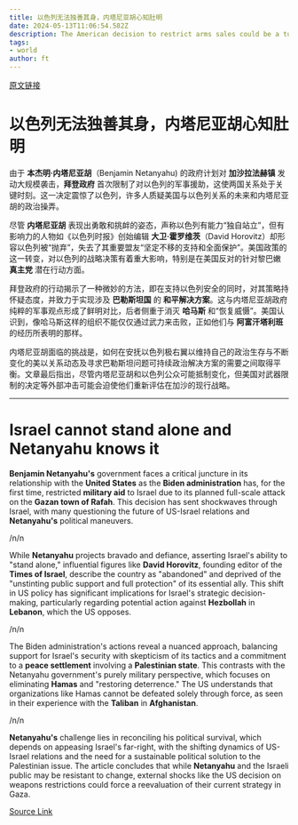 ```yaml
---
title: 以色列无法独善其身，内塔尼亚胡心知肚明
date: 2024-05-13T11:06:54.582Z
description: The American decision to restrict arms sales could be a turning point in the US-Israel relationship
tags: 
- world
author: ft
---
```


[原文链接](https://ft.com/content/7fa0f27e-a83e-4a27-88a4-80c111cc04f1)

# 以色列无法独善其身，内塔尼亚胡心知肚明

由于 **本杰明·内塔尼亚胡**（Benjamin Netanyahu) 的政府计划对 **加沙拉法赫镇** 发动大规模袭击，**拜登政府** 首次限制了对以色列的军事援助，这使两国关系处于关键时刻。这一决定震惊了以色列，许多人质疑美国与以色列关系的未来和内塔尼亚胡的政治操弄。

尽管 **内塔尼亚胡** 表现出勇敢和挑衅的姿态，声称以色列有能力“独自站立”，但有影响力的人物如《以色列时报》创始编辑 **大卫·霍罗维茨**（David Horovitz）却形容以色列被“抛弃”，失去了其重要盟友“坚定不移的支持和全面保护”。美国政策的这一转变，对以色列的战略决策有着重大影响，特别是在美国反对的针对黎巴嫩 **真主党** 潜在行动方面。

拜登政府的行动揭示了一种微妙的方法，即在支持以色列安全的同时，对其策略持怀疑态度，并致力于实现涉及 **巴勒斯坦国** 的 **和平解决方案**。这与内塔尼亚胡政府纯粹的军事观点形成了鲜明对比，后者侧重于消灭 **哈马斯** 和“恢复威慑”。美国认识到，像哈马斯这样的组织不能仅仅通过武力来击败，正如他们与 **阿富汗塔利班** 的经历所表明的那样。

内塔尼亚胡面临的挑战是，如何在安抚以色列极右翼以维持自己的政治生存与不断变化的美以关系动态及寻求巴勒斯坦问题可持续政治解决方案的需要之间取得平衡。文章最后指出，尽管内塔尼亚胡和以色列公众可能抵制变化，但美国对武器限制的决定等外部冲击可能会迫使他们重新评估在加沙的现行战略。

---

# Israel cannot stand alone and Netanyahu knows it

**Benjamin Netanyahu's** government faces a critical juncture in its relationship with the **United States** as the **Biden administration** has, for the first time, restricted **military aid** to Israel due to its planned full-scale attack on the **Gazan town of Rafah**. This decision has sent shockwaves through Israel, with many questioning the future of US-Israel relations and **Netanyahu's** political maneuvers. 

/n/n

While **Netanyahu** projects bravado and defiance, asserting Israel's ability to "stand alone," influential figures like **David Horovitz**, founding editor of the **Times of Israel**, describe the country as "abandoned" and deprived of the "unstinting public support and full protection" of its essential ally. This shift in US policy has significant implications for Israel's strategic decision-making, particularly regarding potential action against **Hezbollah** in **Lebanon**, which the US opposes. 

/n/n

The Biden administration's actions reveal a nuanced approach, balancing support for Israel's security with skepticism of its tactics and a commitment to a **peace settlement** involving a **Palestinian state**. This contrasts with the Netanyahu government's purely military perspective, which focuses on eliminating **Hamas** and "restoring deterrence." The US understands that organizations like Hamas cannot be defeated solely through force, as seen in their experience with the **Taliban** in **Afghanistan**. 

/n/n

**Netanyahu's** challenge lies in reconciling his political survival, which depends on appeasing Israel's far-right, with the shifting dynamics of US-Israel relations and the need for a sustainable political solution to the Palestinian issue. The article concludes that while **Netanyahu** and the Israeli public may be resistant to change, external shocks like the US decision on weapons restrictions could force a reevaluation of their current strategy in Gaza.

[Source Link](https://ft.com/content/7fa0f27e-a83e-4a27-88a4-80c111cc04f1)

